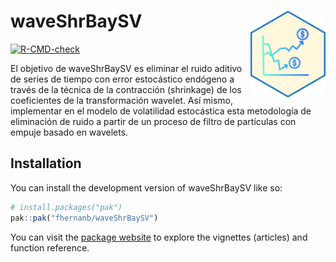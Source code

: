 
# waveShrBaySV <img src="docs/logo.png" align="right" alt="" width="120" />

<!-- badges: start -->
[![R-CMD-check](https://github.com/fhernanb/waveShrBaySV/actions/workflows/R-CMD-check.yaml/badge.svg)](https://github.com/fhernanb/waveShrBaySV/actions/workflows/R-CMD-check.yaml)
<!-- badges: end -->

El objetivo de waveShrBaySV es eliminar el ruido aditivo de series de tiempo con error estocástico 
endógeno a través de la técnica de la contracción (shrinkage) de los coeficientes de la transformación 
wavelet. Así mismo, implementar en el modelo de volatilidad estocástica esta metodología de 
eliminación de ruido a partir de un proceso de filtro de partículas con empuje basado en wavelets.

## Installation

You can install the development version of waveShrBaySV like so:

``` r
# install.packages("pak")
pak::pak("fhernanb/waveShrBaySV")
```

You can visit the [package
website](https://fhernanb.github.io/waveShrBaySV/) to explore the vignettes
(articles) and function reference.
